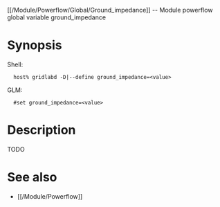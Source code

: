 [[/Module/Powerflow/Global/Ground_impedance]] -- Module powerflow global variable ground_impedance

# Synopsis
Shell:
~~~
  host% gridlabd -D|--define ground_impedance=<value>
~~~
GLM:
~~~
  #set ground_impedance=<value>
~~~

# Description

TODO

# See also
* [[/Module/Powerflow]]
